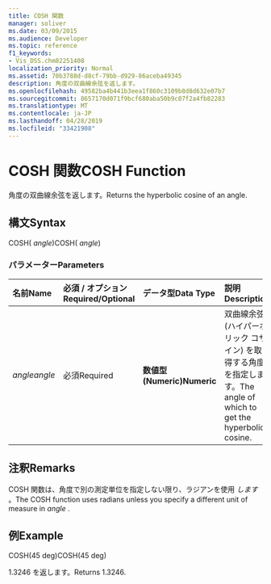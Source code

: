 ```yaml
---
title: COSH 関数
manager: soliver
ms.date: 03/09/2015
ms.audience: Developer
ms.topic: reference
f1_keywords:
- Vis_DSS.chm82251408
localization_priority: Normal
ms.assetid: 70b3788d-d8cf-79bb-d929-86aceba49345
description: 角度の双曲線余弦を返します。
ms.openlocfilehash: 49582ba4b441b3eea1f860c3109b8d8d632e07b7
ms.sourcegitcommit: 8657170d071f9bcf680aba50b9c07f2a4fb82283
ms.translationtype: MT
ms.contentlocale: ja-JP
ms.lasthandoff: 04/28/2019
ms.locfileid: "33421908"
---
```

# <a name="cosh-function"></a><span data-ttu-id="28806-103">COSH 関数</span><span class="sxs-lookup"><span data-stu-id="28806-103">COSH Function</span></span>

<span data-ttu-id="28806-104">角度の双曲線余弦を返します。</span><span class="sxs-lookup"><span data-stu-id="28806-104">Returns the hyperbolic cosine of an angle.</span></span>
  
## <a name="syntax"></a><span data-ttu-id="28806-105">構文</span><span class="sxs-lookup"><span data-stu-id="28806-105">Syntax</span></span>

<span data-ttu-id="28806-106">COSH( *angle*)</span><span class="sxs-lookup"><span data-stu-id="28806-106">COSH( *angle*)</span></span> 
  
### <a name="parameters"></a><span data-ttu-id="28806-107">パラメーター</span><span class="sxs-lookup"><span data-stu-id="28806-107">Parameters</span></span>

|<span data-ttu-id="28806-108">**名前**</span><span class="sxs-lookup"><span data-stu-id="28806-108">**Name**</span></span>|<span data-ttu-id="28806-109">**必須 / オプション**</span><span class="sxs-lookup"><span data-stu-id="28806-109">**Required/Optional**</span></span>|<span data-ttu-id="28806-110">**データ型**</span><span class="sxs-lookup"><span data-stu-id="28806-110">**Data Type**</span></span>|<span data-ttu-id="28806-111">**説明**</span><span class="sxs-lookup"><span data-stu-id="28806-111">**Description**</span></span>|
|:-----|:-----|:-----|:-----|
| <span data-ttu-id="28806-112">_angle_</span><span class="sxs-lookup"><span data-stu-id="28806-112">_angle_</span></span> <br/> |<span data-ttu-id="28806-113">必須</span><span class="sxs-lookup"><span data-stu-id="28806-113">Required</span></span>  <br/> |<span data-ttu-id="28806-114">**数値型 (Numeric)**</span><span class="sxs-lookup"><span data-stu-id="28806-114">**Numeric**</span></span> <br/> |<span data-ttu-id="28806-115">双曲線余弦 (ハイパーボリック コサイン) を取得する角度を指定します。</span><span class="sxs-lookup"><span data-stu-id="28806-115">The angle of which to get the hyperbolic cosine.</span></span>  <br/> |
   
## <a name="remarks"></a><span data-ttu-id="28806-116">注釈</span><span class="sxs-lookup"><span data-stu-id="28806-116">Remarks</span></span>

<span data-ttu-id="28806-117">COSH 関数は、角度で別の測定単位を指定しない限り、ラジアンを使用  *します*  。</span><span class="sxs-lookup"><span data-stu-id="28806-117">The COSH function uses radians unless you specify a different unit of measure in  *angle*  .</span></span> 
  
## <a name="example"></a><span data-ttu-id="28806-118">例</span><span class="sxs-lookup"><span data-stu-id="28806-118">Example</span></span>

<span data-ttu-id="28806-119">COSH(45 deg)</span><span class="sxs-lookup"><span data-stu-id="28806-119">COSH(45 deg)</span></span> 
  
<span data-ttu-id="28806-120">1.3246 を返します。</span><span class="sxs-lookup"><span data-stu-id="28806-120">Returns 1.3246.</span></span> 
  


